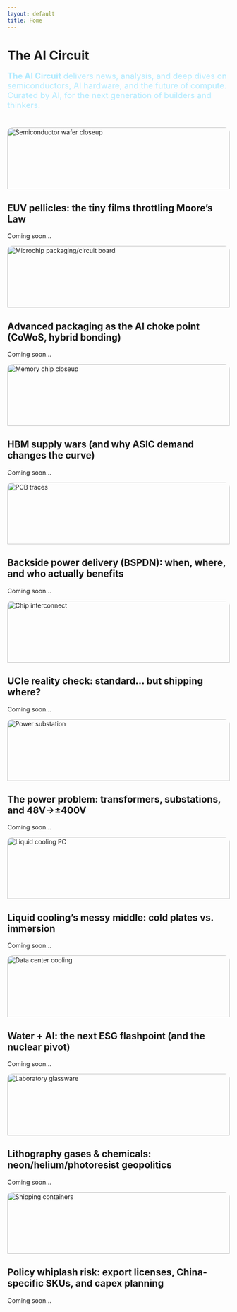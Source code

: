 ```yaml
---
layout: default
title: Home
---
```




# The AI Circuit

<div class="blog-intro" style="margin-bottom:2.5rem;font-size:1.15rem;color:#b0eaff;">
	<strong>The AI Circuit</strong> delivers news, analysis, and deep dives on semiconductors, AI hardware, and the future of compute. Curated by AI, for the next generation of builders and thinkers.
</div>

<div class="news-grid">
	<div class="news-item">
		<img src="https://images.unsplash.com/photo-1518770660439-4636190af475?auto=format&fit=crop&w=600&q=80" alt="Semiconductor wafer closeup" style="width:100%;border-radius:0.7rem 0.7rem 0 0;max-height:140px;object-fit:cover;">
		<h2>EUV pellicles: the tiny films throttling Moore’s Law</h2>
		<p class="placeholder">Coming soon...</p>
	</div>
	<div class="news-item">
		<img src="https://images.unsplash.com/photo-1464983953574-0892a716854b?auto=format&fit=crop&w=600&q=80" alt="Microchip packaging/circuit board" style="width:100%;border-radius:0.7rem 0.7rem 0 0;max-height:140px;object-fit:cover;">
		<h2>Advanced packaging as the AI choke point (CoWoS, hybrid bonding)</h2>
		<p class="placeholder">Coming soon...</p>
	</div>
	<div class="news-item">
		<img src="https://images.unsplash.com/photo-1517336714731-489689fd1ca8?auto=format&fit=crop&w=600&q=80" alt="Memory chip closeup" style="width:100%;border-radius:0.7rem 0.7rem 0 0;max-height:140px;object-fit:cover;">
		<h2>HBM supply wars (and why ASIC demand changes the curve)</h2>
		<p class="placeholder">Coming soon...</p>
	</div>
	<div class="news-item">
		<img src="https://images.unsplash.com/photo-1506744038136-46273834b3fb?auto=format&fit=crop&w=600&q=80" alt="PCB traces" style="width:100%;border-radius:0.7rem 0.7rem 0 0;max-height:140px;object-fit:cover;">
		<h2>Backside power delivery (BSPDN): when, where, and who actually benefits</h2>
		<p class="placeholder">Coming soon...</p>
	</div>
	<div class="news-item">
		<img src="https://images.unsplash.com/photo-1519125323398-675f0ddb6308?auto=format&fit=crop&w=600&q=80" alt="Chip interconnect" style="width:100%;border-radius:0.7rem 0.7rem 0 0;max-height:140px;object-fit:cover;">
		<h2>UCIe reality check: standard… but shipping where?</h2>
		<p class="placeholder">Coming soon...</p>
	</div>
	<div class="news-item">
		<img src="https://images.unsplash.com/photo-1465101046530-73398c7f28ca?auto=format&fit=crop&w=600&q=80" alt="Power substation" style="width:100%;border-radius:0.7rem 0.7rem 0 0;max-height:140px;object-fit:cover;">
		<h2>The power problem: transformers, substations, and 48V→±400V</h2>
		<p class="placeholder">Coming soon...</p>
	</div>
	<div class="news-item">
		<img src="https://images.unsplash.com/photo-1519121782439-2c5f2c2a3b89?auto=format&fit=crop&w=600&q=80" alt="Liquid cooling PC" style="width:100%;border-radius:0.7rem 0.7rem 0 0;max-height:140px;object-fit:cover;">
		<h2>Liquid cooling’s messy middle: cold plates vs. immersion</h2>
		<p class="placeholder">Coming soon...</p>
	</div>
	<div class="news-item">
		<img src="https://images.unsplash.com/photo-1519389950473-47ba0277781c?auto=format&fit=crop&w=600&q=80" alt="Data center cooling" style="width:100%;border-radius:0.7rem 0.7rem 0 0;max-height:140px;object-fit:cover;">
		<h2>Water + AI: the next ESG flashpoint (and the nuclear pivot)</h2>
		<p class="placeholder">Coming soon...</p>
	</div>
	<div class="news-item">
		<img src="https://images.unsplash.com/photo-1465101178521-c1a9136a3b99?auto=format&fit=crop&w=600&q=80" alt="Laboratory glassware" style="width:100%;border-radius:0.7rem 0.7rem 0 0;max-height:140px;object-fit:cover;">
		<h2>Lithography gases & chemicals: neon/helium/photoresist geopolitics</h2>
		<p class="placeholder">Coming soon...</p>
	</div>
	<div class="news-item">
		<img src="https://images.unsplash.com/photo-1502767089025-6572583495b4?auto=format&fit=crop&w=600&q=80" alt="Shipping containers" style="width:100%;border-radius:0.7rem 0.7rem 0 0;max-height:140px;object-fit:cover;">
		<h2>Policy whiplash risk: export licenses, China-specific SKUs, and capex planning</h2>
		<p class="placeholder">Coming soon...</p>
	</div>
</div>
